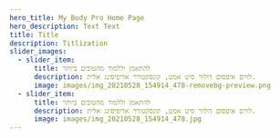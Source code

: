 ```yaml
---
hero_title: My Body Pro Home Page
hero_description: Text Text
title: Title
description: Titlization
slider_images:
  - slider_item:
      title: להתאמן וללמוד מהטובים ביותר
      description: לורם איפסום דולור סיט אמט, קונסקטורר אדיפיסינג אלית.
      image: images/img_20210528_154914_478-removebg-preview.png
  - slider_item:
      title: להתאמן וללמוד מהטובים ביותר
      description: לורם איפסום דולור סיט אמט, קונסקטורר אדיפיסינג אלית.
      image: images/img_20210528_154914_478.jpg
---
```

